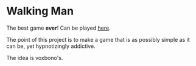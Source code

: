 Walking Man
===========

The best game **ever**! 
Can be played [here](http://folk.uio.no/jonassm/walking/).

The point of this project is to make a game that is as possibly simple as it
can be, yet hypnotizingly addictive.

The idea is voxbono's.
